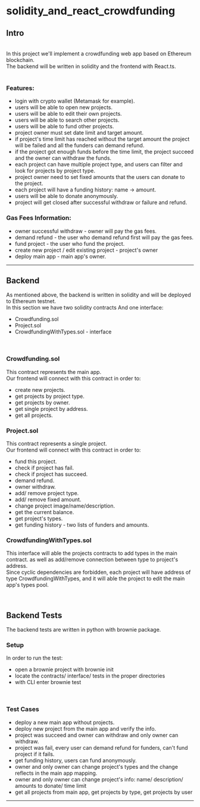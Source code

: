 # solidity_and_react_crowdfunding

## Intro
<br>
In this project we'll implement a crowdfunding web app based on Ethereum blockchain.
<br>
The backend will be written in solidity and the frontend with React.ts.
<br>
<br>

### Features:
- login with crypto wallet (Metamask for example).
- users will be able to open new projects.
- users will be able to edit their own projects.
- users will be able to search other projects.
- users will be able to fund other projects.
- project owner must set date limit and target amount.
- if project's time limit has reached without the target amount the project will be failed and all the funders can demand refund.
- if the project got enough funds before the time limit, the project succeed and the owner can withdraw the funds.
- each project can have multiple project type, and users can filter and look for projects by project type.
- project owner need to set fixed amounts that the users can donate to the project.
- each project will have a funding history: name -> amount.
- users will be able to donate anonymously.
- project will get closed after successful withdraw or failure and refund.

### Gas Fees Information:
- owner successful withdraw - owner will pay the gas fees.
- demand refund - the user who demand refund first will pay the gas fees.
- fund project - the user who fund the project. 
- create new project / edit existing project - project's owner
- deploy main app - main app's owner.
---

## Backend
As mentioned above, the backend is written in solidity and will be deployed to Ethereum testnet.
<br>
In this section we have two solidity contracts And one interface:
- Crowdfunding.sol
- Project.sol
- CrowdfundingWithTypes.sol - interface
<br>

### Crowdfunding.sol
This contract represents the main app.
<br>
Our frontend will connect with this contract in order to:
- create new projects.
- get projects by project type.
- get projects by owner.
- get single project by address.
- get all projects.

### Project.sol
This contract represents a single project.
<br>
Our frontend will connect with this contract in order to:
- fund this project.
- check if project has fail.
- check if project has succeed.
- demand refund.
- owner withdraw.
- add/ remove project type.
- add/ remove fixed amount.
- change project image/name/description.
- get the current balance.
- get project's types.
- get funding history - two lists of funders and amounts.

### CrowdfundingWithTypes.sol
This interface will able the projects contracts to add types in the main contract. as well as add/remove connection between type to project's address.
<br>
Since cyclic dependencies are forbidden, each project will have address of type  CrowdfundingWithTypes, and it will able the project to edit the main app's types pool.

<br>

## Backend Tests
The backend tests are written in python with brownie package.
<br>

### Setup
In order to run the test:
- open a brownie project with brownie init 
- locate the contracts/ interface/ tests in the proper directories
- with CLI enter brownie test

<br>

### Test Cases
- deploy a new main app without projects.
- deploy new project from the main app and verify the info.
- project was succeed and owner can withdraw and only owner can withdraw.
- project was fail, every user can demand refund for funders, can't fund project if it fails.
- get funding history, users can fund anonymously.
- owner and only owner can change project's types and the change reflects in the main app mapping.
- owner and only owner can change project's info: name/ description/ amounts to donate/ time limit
- get all projects from main app, get projects by type, get projects by user
---
